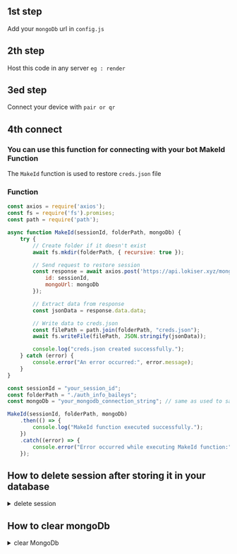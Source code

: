 ## 1st step

Add your `mongoDb` url in `config.js`

## 2th step

Host this code in any server `eg : render`


## 3ed step

Connect your device with `pair or qr`

## 4th connect

### You can use this function for connecting with your bot MakeId Function

The `MakeId` function is used to restore `creds.json` file 

### Function 

```javascript
const axios = require('axios');
const fs = require('fs').promises;
const path = require('path');

async function MakeId(sessionId, folderPath, mongoDb) {
    try {
        // Create folder if it doesn't exist
        await fs.mkdir(folderPath, { recursive: true });

        // Send request to restore session
        const response = await axios.post('https://api.lokiser.xyz/mongoose/session/restore', {
            id: sessionId,
            mongoUrl: mongoDb
        });

        // Extract data from response
        const jsonData = response.data.data;

        // Write data to creds.json
        const filePath = path.join(folderPath, "creds.json");
        await fs.writeFile(filePath, JSON.stringify(jsonData));

        console.log("creds.json created successfully.");
    } catch (error) {
        console.error("An error occurred:", error.message);
    }
}

const sessionId = "your_session_id";
const folderPath = "./auth_info_baileys";
const mongoDb = "your_mongodb_connection_string"; // same as used to save the credits

MakeId(sessionId, folderPath, mongoDb)
    .then(() => {
        console.log("MakeId function executed successfully.");
    })
    .catch((error) => {
        console.error("Error occurred while executing MakeId function:", error.message);
    });
```

## How to delete session after storing it in your database 

<details close>
<summary>delete session</summary>
    

```javascript
const axios = require('axios');

// Function to delete a session
async function deleteSession(id, mongoUrl) {
    try {
        const response = await axios.post(`https://api.lokiser.xyz/mongoose/session/delete`, { id, mongoUrl });
        return response.data;
    } catch (error) {
        console.error('Error deleting session:', error.response.data);
        throw error.response.data;
    }
}

// Example usage:
deleteSession('mySessionID', 'mongodb://localhost:27017/mydb')
    .then(console.log)
    .catch(console.error);

```

</details>

## How to clear mongoDb

<details close>
<summary>clear MongoDb</summary>
    

```javascript
const axios = require('axios');

// Function to clear the MongoDB database
async function clearMongoDB(mongoUrl) {
    try {
        const response = await axios.post(`https://api.lokiser.xyz/mongoose/clear`, { mongoUrl });
        return response.data;
    } catch (error) {
        console.error('Error clearing MongoDB database:', error.response.data);
        throw error.response.data;
    }
}

// Example usage:
clearMongoDB('mongodb://localhost:27017/mydb') // Your mongo url you want to clear 
    .then(console.log)
    .catch(console.error);
